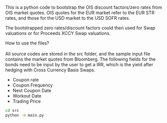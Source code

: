 This is a python code to bootstrap the OIS discount factors/zero rates from OIS market quotes. OIS quotes for the EUR market refer to the EUR STR rates, and those for the USD market to the USD SOFR rates.

The bootstrapped zero rates/discount factors could then used for Swap valuations or for Proceeds XCCY Swap valuations.

How to use the files?<br> <br>
All source codes are stored in the src folder, and the sample input file contains the market quotes from Bloomberg. The following fields for the bonds need to be input by the user to get a IRR, which is the yield after hedging with Cross Currency Basis Swaps.

<ul>
  <li> Coupon rate
  <li> Coupon Frequency
  <li> Next Coupon Date
   <li> Workout Date
   <li> Trading Price
      
</ul>

```bash
cd src
python -m main.py
```


